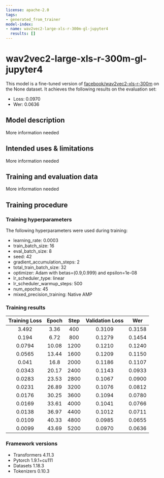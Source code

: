 ```yaml
---
license: apache-2.0
tags:
- generated_from_trainer
model-index:
- name: wav2vec2-large-xls-r-300m-gl-jupyter4
  results: []
---
```


<!-- This model card has been generated automatically according to the information the Trainer had access to. You
should probably proofread and complete it, then remove this comment. -->

# wav2vec2-large-xls-r-300m-gl-jupyter4

This model is a fine-tuned version of [facebook/wav2vec2-xls-r-300m](https://huggingface.co/facebook/wav2vec2-xls-r-300m) on the None dataset.
It achieves the following results on the evaluation set:
- Loss: 0.0970
- Wer: 0.0636

## Model description

More information needed

## Intended uses & limitations

More information needed

## Training and evaluation data

More information needed

## Training procedure

### Training hyperparameters

The following hyperparameters were used during training:
- learning_rate: 0.0003
- train_batch_size: 16
- eval_batch_size: 8
- seed: 42
- gradient_accumulation_steps: 2
- total_train_batch_size: 32
- optimizer: Adam with betas=(0.9,0.999) and epsilon=1e-08
- lr_scheduler_type: linear
- lr_scheduler_warmup_steps: 500
- num_epochs: 45
- mixed_precision_training: Native AMP

### Training results

| Training Loss | Epoch | Step | Validation Loss | Wer    |
|:-------------:|:-----:|:----:|:---------------:|:------:|
| 3.492         | 3.36  | 400  | 0.3109          | 0.3158 |
| 0.194         | 6.72  | 800  | 0.1279          | 0.1454 |
| 0.0794        | 10.08 | 1200 | 0.1210          | 0.1240 |
| 0.0565        | 13.44 | 1600 | 0.1209          | 0.1150 |
| 0.041         | 16.8  | 2000 | 0.1186          | 0.1107 |
| 0.0343        | 20.17 | 2400 | 0.1143          | 0.0933 |
| 0.0283        | 23.53 | 2800 | 0.1067          | 0.0900 |
| 0.0231        | 26.89 | 3200 | 0.1076          | 0.0812 |
| 0.0176        | 30.25 | 3600 | 0.1094          | 0.0780 |
| 0.0169        | 33.61 | 4000 | 0.1041          | 0.0766 |
| 0.0138        | 36.97 | 4400 | 0.1012          | 0.0711 |
| 0.0109        | 40.33 | 4800 | 0.0985          | 0.0655 |
| 0.0099        | 43.69 | 5200 | 0.0970          | 0.0636 |


### Framework versions

- Transformers 4.11.3
- Pytorch 1.9.1+cu111
- Datasets 1.18.3
- Tokenizers 0.10.3

